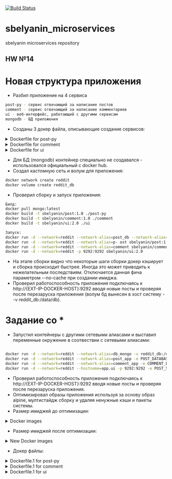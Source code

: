 [![Build Status](https://travis-ci.com/Otus-DevOps-2018-11/sbelyanin_microservices.svg?branch=master)](https://travis-ci.com/Otus-DevOps-2018-11/sbelyanin_microservices)
# sbelyanin_microservices
sbelyanin microservices repository

## HW №14

# Новая структура приложения
 - Разбил приложение на 4 сервиса
 ```bash
 post-py - сервис отвечающий за написание постов
 comment - сервис отвечающий за написание комментариев
 ui - веб-интерфейс, работающий с другими сервисам
 mongodb - БД приложения
 ```
 - Созданы 3 докер файла, описывающие создание сервисов:
 
 <details><summary>Dockerfile for post-py</summary><p>

```bash
FROM python:3.6.0-alpine

WORKDIR /app
ADD . /app

RUN apk update && apk --no-cache add gcc musl-dev
RUN pip install --upgrade pip && pip install -r /app/requirements.txt

ENV POST_DATABASE_HOST post_db
ENV POST_DATABASE posts

ENTRYPOINT ["python3", "post_app.py"]

```
</p></details>

 <details><summary>Dockerfile for comment</summary><p>

```bash
FROM ruby:2.2
RUN apt-get update -qq && apt-get install -y build-essential

ENV APP_HOME /app
RUN mkdir $APP_HOME
WORKDIR $APP_HOME

ADD Gemfile* $APP_HOME/
RUN bundle install
ADD . $APP_HOME

ENV COMMENT_DATABASE_HOST comment_db
ENV COMMENT_DATABASE comments

CMD ["puma"

```
</p></details>

 <details><summary>Dockerfile for ui</summary><p>

```bash
FROM ubuntu:16.04
RUN apt-get update \
    && apt-get install -y --force-yes --no-install-recommends ruby-full ruby-dev build-essential \
    && gem install bundler --no-ri --no-rdoc \
    && apt-get clean \
    && rm -rf /var/lib/apt/lists/* /tmp/* /var/tmp/*

ENV APP_HOME /app
RUN mkdir $APP_HOME

WORKDIR $APP_HOME
ADD Gemfile* $APP_HOME/
RUN bundle install
ADD . $APP_HOME

ENV POST_SERVICE_HOST post
ENV POST_SERVICE_PORT 5000
ENV COMMENT_SERVICE_HOST comment
ENV COMMENT_SERVICE_PORT 9292

CMD ["puma"]
```
</p></details>

- Для БД (mongodb) контейнер специально не создавался - использовался официальный с docker hub.
- Создал кастомную сеть и волум для приложения:
```bash
docker network create reddit
docker volume create reddit_db
```
- Проверил сборку и запуск приложения:
```bash
Билд:
docker pull mongo:latest
docker build -t sbelyanin/post:1.0 ./post-py
docker build -t sbelyanin/comment:1.0 ./comment
docker build -t sbelyanin/ui:2.0 ./ui

Запуск:
docker run -d --network=reddit --network-alias=post_db --network-alias=comment_db -v reddit_db:/data/db  mongo:latest
docker run -d --network=reddit --network-alias=p- ost sbelyanin/post:1.0
docker run -d --network=reddit --network-alias=comment sbelyanin/comment:1.0
docker run -d --network=reddit -p 9292:9292 sbelyanin/ui:2.0
```
- На этапе сборки видно что некоторые шаги  сборки докер кэширует и сборка происходит быстрее. Иногда это может приводить к нежелательным последствиям. Отключается данная фича параметром --no-cache при создании имиджа.
- Проверил работоспособность приложения подключаясь к http://{EXT-IP-DOCKER-HOST}:9292 вводя новые посты и проверяя после перезаруска приложения (волум бд вынесен в хост систему - -v reddit_db:/data/db). 
 
# Задание со *

 - Запустил контейнеры с другими сетевыми алиасами и выставил переменные окружение в соотвествии с сетевыми алиасами:
 ```bash
 
docker run -d --network=reddit --network-alias=db_mongo -v reddit_db:/data/db  mongo:latest
docker run -d --network=reddit --network-alias=post_app -e POST_DATABASE_HOST=db_mongo sbelyanin/post:1.0
docker run -d --network=reddit --network-alias=comment_app -e COMMENT_DATABASE_HOST=db_mongo sbelyanin/comment:1.0
docker run -d --network=reddit --hostname=app.ui -p 9292:9292 -e POST_SERVICE_HOST=post_app -e COMMENT_SERVICE_HOST=comment_app sbelyanin/ui:2.0
 
 ```
 - Проверил работоспособность приложения подключаясь к http://{EXT-IP-DOCKER-HOST}:9292 вводя новые посты и проверяя после перезаруска приложения.
 - Оптимизировал образы приложения используя за основу образ alpine, мултистайдж сборку и удаляя ненужные кэши и пакеты системы.  
 - Размер имиджей до оптимизации: 

 <details><summary>Docker images</summary><p>

```bash

docker images
REPOSITORY          TAG                 IMAGE ID            CREATED             SIZE
sbelyanin/ui        2.0                 a186bb620e15        36 minutes ago      456MB
sbelyanin/comment   1.0                 1156169f42fc        37 minutes ago      776MB
sbelyanin/post      1.0                 5266c4c29e16        39 minutes ago      206MB

```
</p></details>

 - Размер имиджей после оптимизации:

 <details><summary>New Docker images</summary><p>

```bash

docker images
REPOSITORY          TAG                 IMAGE ID            CREATED             SIZE
sbelyanin/ui        2.1                 bf0c02cf533e        4 seconds ago       153MB
sbelyanin/comment   2.0                 2b325afcc469        17 seconds ago      151MB
sbelyanin/post      2.0                 faa3badefd48        2 hours ago         99.4MB

```
</p></details>

- Докер файлы:

 <details><summary>Dockerfile.1 for post-py</summary><p>

```bash
FROM python:3.6.0-alpine as base
FROM BASE as builder

RUN apk --no-cache add gcc musl-dev

WORKDIR /install
COPY requirements.txt /requirements.txt
RUN pip install --upgrade pip && pip install --install-option="--prefix=/install" -r /requirements.txt


FROM base

COPY --from=builder /install /usr/local

WORKDIR /app
ADD . /app


ENV POST_DATABASE_HOST post_db
ENV POST_DATABASE posts

ENTRYPOINT ["python3", "post_app.py"]

```
</p></details>



 <details><summary>Dockerfile.1 for comment</summary><p>

```bash

FROM ruby:2.2-alpine


ENV APP_HOME /app
RUN mkdir $APP_HOME
WORKDIR $APP_HOME
ADD . $APP_HOME

RUN apk add --virtual .build --no-cache  build-base libffi-dev \
        && bundle install \
        && apk del .build


ENV COMMENT_DATABASE_HOST comment_db
ENV COMMENT_DATABASE comments


CMD ["puma"]

```
</p></details>



 <details><summary>Dockerfile.1 for ui</summary><p>

```bash
FROM ruby:2.2-alpine


ENV APP_HOME /app
RUN mkdir $APP_HOME
WORKDIR $APP_HOME
ADD . $APP_HOME

RUN apk add --virtual .build --no-cache  build-base libffi-dev \
        && bundle install \
        && apk del .build


ENV POST_SERVICE_HOST post
ENV POST_SERVICE_PORT 5000
ENV COMMENT_SERVICE_HOST comment
ENV COMMENT_SERVICE_PORT 9292

CMD ["puma"]



```
</p></details>





